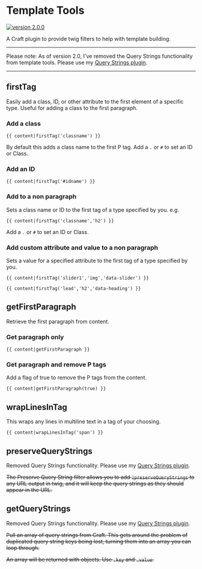 # Template Tools


[![version 2.0.0](https://img.shields.io/badge/version-2.0.0-brightgreen.svg)](https://github.com/mrnebbi/craft-template-tools)


A Craft plugin to provide twig filters to help with template building.

***
Please note: As of version 2.0, I've removed the Query Strings functionality from template tools. Please use my [Query Strings plugin](https://github.com/mrnebbi/craft-query-strings).
***

## firstTag

Easily add a class, ID, or other attribute to the first element of a specific type. Useful for adding a class to the first paragraph.

### Add a class

```
{{ content|firstTag('classname') }}
```

By default this adds a class name to the first P tag.
Add a `.` or `#` to set an ID or Class.

### Add an ID

```
{{ content|firstTag('#idname') }}
```

### Add to a non paragraph
Sets a class name or ID to the first tag of a type specified by you. e.g.

```
{{ content|firstTag('classname','h2') }}
```
Add a `.` or `#` to set an ID or Class.

### Add custom attribute and value to a non paragraph
Sets a value for a specified attribute to the first tag of a type specified by you.
```
{{ content|firstTag('slider1','img','data-slider') }}
```


```
{{ content|firstTag('lead','h2','data-heading') }}
```



## getFirstParagraph

Retrieve the first paragraph from content.

### Get paragraph only

```
{{ content|getFirstParagraph }}
```

### Get paragraph and remove P tags

Add a flag of true to remove the P tags from the content.

```
{{ content|getFirstParagraph(true) }}
```


## wrapLinesInTag

This wraps any lines in multiline text in a tag of your choosing.

```
{{ content|wrapLinesInTag('span') }}
```

## preserveQueryStrings

Removed Query Strings functionality. Please use my [Query Strings plugin](https://github.com/mrnebbi/craft-query-strings).

~~The Preserve Query String filter allows you to add `|preserveQueryStrings` to any URL output in twig, and it will keep the query strings as they should appear in the URL.~~


## getQueryStrings

Removed Query Strings functionality. Please use my [Query Strings plugin](https://github.com/mrnebbi/craft-query-strings).

~~Pull an array of query strings from Craft. This gets around the problem of duplicated query string keys being lost, turning them into an array you can loop through.~~

~~An array will be returned with objects. Use `.key` and `.value`.~~
